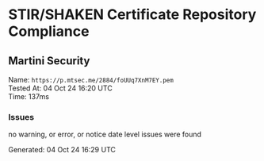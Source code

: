 # STIR/SHAKEN Certificate Repository Compliance

## Martini Security

Name: `https://p.mtsec.me/2884/foUUq7XnM7EY.pem`\
Tested At: 04 Oct 24 16:20 UTC\
Time: 137ms

### Issues

no warning, or error, or notice date level issues were found

Generated: 04 Oct 24 16:29 UTC